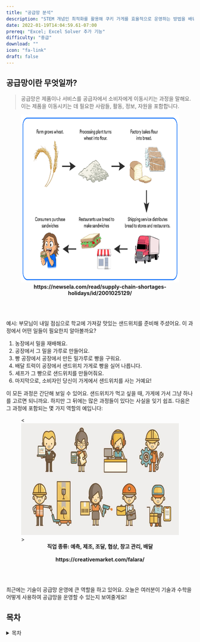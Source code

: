 ```yaml
---
title: "공급망 분석"
description: "STEM 개념인 최적화를 활용해 쿠키 가게를 효율적으로 운영하는 방법을 배워보세요!"
date: 2022-01-19T14:04:59.61-07:00
prereq: "Excel; Excel Solver 추가 기능"
difficulty: "중급"
download: ""
icon: "fa-link"
draft: false
---
```


## 공급망이란 무엇일까?

> 공급망은 제품이나 서비스를 공급자에서 소비자에게 이동시키는 과정을 말해요. 이는 제품을 이동시키는 데 필요한 사람들, 활동, 정보, 자원을 포함합니다.

<figure>
<img src= img/sandwich.png alt="Diagram that illustrates the various steps in the suppy chain to make a sandwich including farm, factory, and delivery" width="700" height="450">
<figcaption align = "center"><b>https://newsela.com/read/supply-chain-shortages-holidays/id/2001025129/</b></figcaption>
</figure>

<br /><br />

예시: 부모님이 내일 점심으로 학교에 가져갈 맛있는 샌드위치를 준비해 주셨어요. 이 과정에서 어떤 일들이 필요한지 알아볼까요?

1.	농장에서 밀을 재배해요.
2.	공장에서 그 밀을 가루로 만들어요.
3.	빵 공장에서 공장에서 만든 밀가루로 빵을 구워요.
4.	배달 트럭이 공장에서 샌드위치 가게로 빵을 실어 나릅니다.
5.	셰프가 그 빵으로 샌드위치를 만들어줘요.
6.	마지막으로, 소비자인 당신이 가게에서 샌드위치를 사는 거예요!


이 모든 과정은 간단해 보일 수 있어요. 샌드위치가 먹고 싶을 때, 가게에 가서 그냥 하나를 고르면 되니까요. 하지만 그 뒤에는 많은 과정들이 있다는 사실을 잊기 쉽죠. 다음은 그 과정에 포함되는 몇 가지 역할의 예입니다:


<figure>
<<img src= img/jobs.jpg alt="Image that shows icons of different jobs such as manufacturing, sales, and delivery that are needed to make a supply chain run" width="700" height="300">>
<figcaption align = "center"><b>직업 종류: 예측, 제조, 조달, 협상, 창고 관리, 배달 <br /><br />
https://creativemarket.com/falara/</b></figcaption>
</figure>

<br /><br />

최근에는 기술이 공급망 운영에 큰 역할을 하고 있어요. 오늘은 여러분이 기술과 수학을 어떻게 사용하여 공급망을 운영할 수 있는지 보여줄게요!

## 목차

<details close>
<summary>목차</summary>
{{% children /%}}
</details>